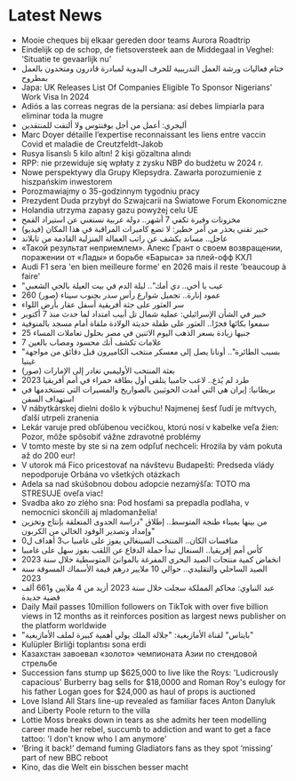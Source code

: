 # Latest News
-  Mooie cheques bij elkaar gereden door teams Aurora Roadtrip
-  Eindelijk op de schop, de fietsoversteek aan de Middegaal in Veghel: ‘Situatie te gevaarlijk nu’
-  ختام فعاليات ورشة العمل التدريبية للحرف اليدوية لمبادرة قادرون ومتحدون بالعمل بمطروح
-  Japa: UK Releases List Of Companies Eligible To Sponsor Nigerians’ Work Visa In 2024
-  Adiós a las correas negras de la persiana: así debes limpiarla para eliminar toda la mugre
-  أليجري: أعمل من أجل يوفنتوس ولا ألتفت للمنتقدين
-  Marc Doyer détaille l’expertise reconnaissant les liens entre vaccin Covid et maladie de Creutzfeldt-Jakob
-  Rusya lisanslı 5 kilo altın! 2 kişi gözaltına alındı
-  RPP: nie przewiduje się wpłaty z zysku NBP do budżetu w 2024 r.
-  Nowe perspektywy dla Grupy Klepsydra. Zawarła porozumienie z hiszpańskim inwestorem
-  Porozmawiajmy o 35-godzinnym tygodniu pracy
-  Prezydent Duda przybył do Szwajcarii na Światowe Forum Ekonomiczne
-  Holandia utrzyma zapasy gazu powyżej celu UE
-  مخزونات وفيرة تكفي 7 أشهر.. دولة عربية تستغني عن استيراد القمح
-  خبير تقني يحذر من أمر خطير: لا تضع كاميرات المراقبة في هذا المكان (فيديو)
-  عاجل.. مساند يكشف عن راتب العمالة المنزلية القادمة من تايلاند
-  «Такой результат неприемлем». Алекс Грант о своем возвращении, поражении от «Лады» и борьбе «Барыса» за плей-офф КХЛ
-  Audi F1 sera 'en bien meilleure forme' en 2026 mais il reste 'beaucoup à faire'
-  "عيب يا أخي.. دي أمك".. ليلة الدم في بيت العيلة بالحي الشعبي
-  260 عمود إنارة.. تجميل شوارع رأس سدر بجنوب سيناء (صور)
-  سر العثور على جثة أفريقية أسفل عقار بأرض اللواء
-  خبير في الشأن الإسرائيلي: عملية شمال تل أبيب امتداد لما حدث منذ 7 أكتوبر
-  سمعوا بكائها فجرًا.. العثور على طفلة حديثة الولادة ملقاة أمام مسجد بالمنوفية
-  25 جنيها زيادة بسعر الذهب اليوم الاثنين في مصر بحلول تعاملات المساء
-  7 علامات تكشف أنك محسود ومصاب بالعين
-  "بسبب الطائرة".. أونانا يصل إلى معسكر منتخب الكاميرون قبل دقائق من مواجهة غينيا
-  بعثة المنتخب الأوليمبي تغادر إلى الإمارات (صور)
-  طرد لم يُذع.. لاعب جامبيا يتلقى أول بطاقة حمراء في أمم أفريقيا 2023
-  بريطانيا: إيران هي التي أمدت الحوثيين بالصواريخ والمسيرات التي تستخدمها في استهداف السفن
-  V nábytkárskej dielni došlo k výbuchu! Najmenej šesť ľudí je mŕtvych, ďalší utrpeli zranenia
-  Lekár varuje pred obľúbenou vecičkou, ktorú nosí v kabelke veľa žien: Pozor, môže spôsobiť vážne zdravotné problémy
-  V tomto meste by ste si na zem odpľuť nechceli: Hrozila by vám pokuta až do 200 eur!
-  V utorok má Fico pricestovať na návštevu Budapešti: Predseda vlády nepodporuje Orbána vo všetkých otázkach
-  Adela sa nad skúšobnou dobou adopcie nezamýšľa: TOTO ma STRESUJE oveľa viac!
-  Svadba ako zo zlého sna: Pod hosťami sa prepadla podlaha, v nemocnici skončili aj mladomanželia!
-  من بينها بميناء طنجة المتوسط.. إطلاق "دراسة الجدوى المتعلقة بإنتاج وتخزين وإمداد وتصدير الوقود الخالي من الكربون"
-  منافسات الكان.. المنتخب السينغالي يفوز على غامبيا ب3 أهداف ل0
-  كأس أمم إفريقيا.. السنغال تبدأ حملة الدفاع عن اللقب بفوز سهل على غامبيا
-  انخفاض كمية منتجات الصيد البحري المفرغة بالموانئ المتوسطية خلال سنة 2023
-  الصيد الساحلي والتقليدي.. حوالي 10 ملايير درهم قيمة الأسماك المسوقة سنة 2023
-  عبد النباوي: محاكم المملكة سجلت خلال سنة 2023 أزيد من 4 ملايين و661 ألف قضية جديدة
-  Daily Mail passes 10million followers on TikTok with over five billion views in 12 months as it reinforces position as largest news publisher on the platform worldwide
-  "بايتاس" لقناة الأمازيغية: "جلالة الملك يولي أهمية كبيرة لملف الأمازيغية"
-  Kulüpler Birliği toplantısı sona erdi
-  Казахстан завоевал «золото» чемпионата Азии по стендовой стрельбе
-  Succession fans stump up $625,000 to live like the Roys: 'Ludicrously capacious' Burberry bag sells for $18,0000 and Roman Roy's eulogy for his father Logan goes for $24,000 as haul of props is auctioned
-  Love Island All Stars line-up revealed as familiar faces Anton Danyluk and Liberty Poole return to the villa
-  Lottie Moss breaks down in tears as she admits her teen modelling career made her rebel, succumb to addiction and want to get a face tattoo: 'I don't know who I am anymore'
-  ‘Bring it back!’ demand fuming Gladiators fans as they spot ‘missing’ part of new BBC reboot
-  Kino, das die Welt ein bisschen besser macht

